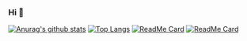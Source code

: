 ### Hi 👋
[![Anurag's github stats](https://github-readme-stats.vercel.app/api?username=zjinh&show_icons=true&count_private=true&include_all_commits=true)](https://github.com/anuraghazra/github-readme-stats)
[![Top Langs](https://github-readme-stats.vercel.app/api/top-langs/?username=zjinh&layout=compact)](https://github.com/anuraghazra/github-readme-stats)
[![ReadMe Card](https://github-readme-stats.vercel.app/api/pin/?username=zjinh&repo=CloudDisk)](https://github.com/anuraghazra/github-readme-stats)
[![ReadMe Card](https://github-readme-stats.vercel.app/api/pin/?username=zjinh&repo=CloudMusic)](https://github.com/anuraghazra/github-readme-stats)
<!--
**zjinh/ZJINH** is a ✨ _special_ ✨ repository because its `README.md` (this file) appears on your GitHub profile.

Here are some ideas to get you started:

- 🔭 I’m currently working on ...
- 🌱 I’m currently learning ...
- 👯 I’m looking to collaborate on ...
- 🤔 I’m looking for help with ...
- 💬 Ask me about ...
- 📫 How to reach me: ...
- 😄 Pronouns: ...
- ⚡ Fun fact: ...
-->
